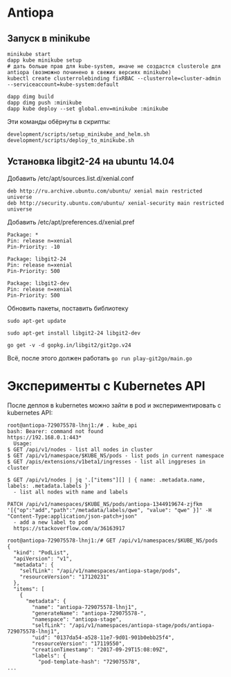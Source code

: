 Antiopa
=======

Запуск в minikube
-----------------

```
minikube start
dapp kube minikube setup
# дать больше прав для kube-system, иначе не создастся clusterole для antiopa (возможно починено в свежих версиях minikube)
kubectl create clusterrolebinding fixRBAC --clusterrole=cluster-admin --serviceaccount=kube-system:default

dapp dimg build
dapp dimg push :minikube
dapp kube deploy --set global.env=minikube :minikube
```

Эти команды обёрнуты в скрипты:
```
development/scripts/setup_minikube_and_helm.sh
development/scripts/deploy_to_minikube.sh
```


Установка libgit2-24 на ubuntu 14.04
------------------------------------

Добавить /etc/apt/sources.list.d/xenial.conf

```
deb http://ru.archive.ubuntu.com/ubuntu/ xenial main restricted universe
deb http://security.ubuntu.com/ubuntu/ xenial-security main restricted universe
```

Добавить /etc/apt/preferences.d/xenial.pref

```
Package: *
Pin: release n=xenial
Pin-Priority: -10

Package: libgit2-24
Pin: release n=xenial
Pin-Priority: 500

Package: libgit2-dev
Pin: release n=xenial
Pin-Priority: 500
```

Обновить пакеты, поставить библиотеку
```
sudo apt-get update

sudo apt-get install libgit2-24 libgit2-dev

go get -v -d gopkg.in/libgit2/git2go.v24

```

Всё, после этого должен работать `go run play-git2go/main.go`



Эксперименты с Kubernetes API
=============================

После деплоя в kubernetes можно зайти в pod и экспериментировать с kubernetes API:

```
root@antiopa-729075578-lhnj1:/# . kube_api
bash: Bearer: command not found
https://192.168.0.1:443*
  Usage:
$ GET /api/v1/nodes - list all nodes in cluster
$ GET /api/v1/namespace/$KUBE_NS/pods - list pods in current namespace
$ GET /apis/extensions/v1beta1/ingresses - list all inggreses in cluster

$ GET /api/v1/nodes | jq '.["items"][] | { name: .metadata.name, labels: .metadata.labels }'
  - list all nodes with name and labels

PATCH /api/v1/namespaces/$KUBE_NS/pods/antiopa-1344919674-zjfkm '[{"op":"add","path":"/metadata/labels/qwe", "value": "qwe" }]' -H "Content-Type:application/json-patch+json"
  - add a new label to pod
  https://stackoverflow.com/a/36163917

```

```
root@antiopa-729075578-lhnj1:/# GET /api/v1/namespaces/$KUBE_NS/pods
{
  "kind": "PodList",
  "apiVersion": "v1",
  "metadata": {
    "selfLink": "/api/v1/namespaces/antiopa-stage/pods",
    "resourceVersion": "17120231"
  },
  "items": [
    {
      "metadata": {
        "name": "antiopa-729075578-lhnj1",
        "generateName": "antiopa-729075578-",
        "namespace": "antiopa-stage",
        "selfLink": "/api/v1/namespaces/antiopa-stage/pods/antiopa-729075578-lhnj1",
        "uid": "0137da54-a528-11e7-9d01-901b0ebb25f4",
        "resourceVersion": "17119550",
        "creationTimestamp": "2017-09-29T15:08:09Z",
        "labels": {
          "pod-template-hash": "729075578",
...
```
